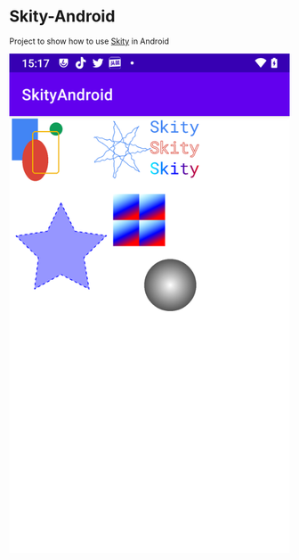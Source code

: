 # Skity-Android

Project to show how to use [Skity](https://github.com/RuiwenTang/Skity) in Android


![demo](./screen_shots/screen_shot.png)